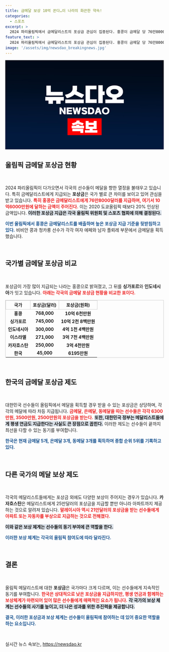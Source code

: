 ```yaml
---
title: 금메달 보상 10억 쏜다…이 나라의 화끈한 약속!
categories:
  - 스포츠
excerpt: >
  2024 파리올림픽에서 금메달리스트의 포상금 관심이 집중된다. 홍콩이 금메달 당 76만8000달러로 1위, 한국은 6300만원으로 9위. 선수들이 받는 다양한 보상과 내용이 화제! 클릭해서 더 알아보세요!
feature_text: >
  2024 파리올림픽에서 금메달리스트의 포상금 관심이 집중된다. 홍콩이 금메달 당 76만8000달러로 1위, 한국은 6300만원으로 9위. 선수들이 받는 다양한 보상과 내용이 화제! 클릭해서 더 알아보세요!
image: '/assets/img/newsdao_breakingnews.jpg'
---
```


<p><img src="/assets/img/newsdao_breakingnews.jpg" alt="ranknews 속보" /></p>

<h2 data-ke-size="size26">올림픽 금메달 포상금 현황</h2>

<p data-ke-size="size16">&nbsp;</p>

<p>2024 파리올림픽이 다가오면서 각국의 선수들이 메달을 향한 열정을 불태우고 있습니다. 특히 금메달리스트에게 지급되는 <b>포상금</b>은 국가 별로 큰 차이를 보이고 있어 관심을 받고 있습니다. <b><span style="color: #ee2323;">특히 홍콩은 금메달리스트에게 76만8000달러를 지급하며, 여기서 10억6000만원에 달하는 금액이 주어진다.</span></b> 이는 2020 도쿄올림픽 때보다 20% 인상된 금액입니다. <b><span style="background-color: #21538527;">이러한 포상금 지급은 각국 올림픽 위원회 및 스포츠 협회에 의해 결정된다.</span></b> </p>

<p><b><span style="color: #1a5490;">이번 올림픽에서 홍콩은 금메달리스트를 배출하며 높은 포상금 지급 기준을 뒷받침하고 있다.</span></b> 비비안 콩과 청카룽 선수가 각각 여자 에페와 남자 플뢰레 부문에서 금메달을 획득했습니다.</p>

<p data-ke-size="size16">&nbsp;</p>

<h2 data-ke-size="size26">국가별 금메달 포상금 비교</h2>

<p data-ke-size="size16">&nbsp;</p>

<p>포상금이 가장 많이 지급되는 나라는 홍콩으로 밝혀졌고, 그 뒤를 <b>싱가포르</b>와 <b>인도네시아</b>가 잇고 있습니다. <b><span style="color: #ee2323;">아래는 각국의 금메달 포상금 현황을 비교한 표이다.</span></b></p>

<table style="width: 100%; border: 1px solid #ccc; border-collapse: collapse;">
    <thead>
        <tr>
            <th style="border: 1px solid #ccc; text-align: center;">국가</th>
            <th style="border: 1px solid #ccc; text-align: center;">포상금(달러)</th>
            <th style="border: 1px solid #ccc; text-align: center;">포상금(원화)</th>
        </tr>
    </thead>
    <tbody>
        <tr>
            <td style="text-align: center; height: 17px;"><b>홍콩</b></td>
            <td style="text-align: center; height: 17px;"><b>768,000</b></td>
            <td style="text-align: center; height: 17px;"><b>10억 6천만원</b></td>
        </tr>
        <tr>
            <td style="text-align: center; height: 17px;"><b>싱가포르</b></td>
            <td style="text-align: center; height: 17px;"><b>745,000</b></td>
            <td style="text-align: center; height: 17px;"><b>10억 2천 8백만원</b></td>
        </tr>
        <tr>
            <td style="text-align: center; height: 17px;"><b>인도네시아</b></td>
            <td style="text-align: center; height: 17px;"><b>300,000</b></td>
            <td style="text-align: center; height: 17px;"><b>4억 1천 4백만원</b></td>
        </tr>
        <tr>
            <td style="text-align: center; height: 17px;"><b>이스라엘</b></td>
            <td style="text-align: center; height: 17px;"><b>271,000</b></td>
            <td style="text-align: center; height: 17px;"><b>3억 7천 4백만원</b></td>
        </tr>
        <tr>
            <td style="text-align: center; height: 17px;"><b>카자흐스탄</b></td>
            <td style="text-align: center; height: 17px;"><b>250,000</b></td>
            <td style="text-align: center; height: 17px;"><b>3억 4천만원</b></td>
        </tr>
        <tr>
            <td style="text-align: center; height: 17px;"><b>한국</b></td>
            <td style="text-align: center; height: 17px;"><b>45,000</b></td>
            <td style="text-align: center; height: 17px;"><b>6195만원</b></td>
        </tr>
    </tbody>
</table>

<p data-ke-size="size16">&nbsp;</p>

<h2 data-ke-size="size26">한국의 금메달 포상금 제도</h2>

<p data-ke-size="size16">&nbsp;</p>

<p>대한민국 선수들이 올림픽에서 메달을 획득할 경우 받을 수 있는 포상금은 상당하며, 각각의 메달에 따라 차등 지급됩니다. <b><span style="color: #ee2323;">금메달, 은메달, 동메달을 따는 선수들은 각각 6300만원, 3500만원, 2500만원의 포상금을 받는다.</span></b> <b><span style="background-color: #21538527;">또한, 대한민국 정부는 메달리스트들에게 평생 연금도 지급한다는 사실도 큰 장점으로 꼽힌다.</span></b> 이러한 제도는 선수들이 끝까지 최선을 다할 수 있는 동기를 부여합니다. </p>

<p><b><span style="color: #1a5490;">한국은 현재 금메달 5개, 은메달 3개, 동메달 3개를 획득하며 종합 순위 5위를 기록하고 있다.</span></b> </p>

<p data-ke-size="size16">&nbsp;</p>

<h2 data-ke-size="size26">다른 국가의 메달 보상 제도</h2>

<p data-ke-size="size16">&nbsp;</p>

<p>각국의 메달리스트들에게는 포상금 외에도 다양한 보상이 주어지는 경우가 있습니다. <b>카자흐스탄</b>은 메달리스트에게 25만달러의 포상금을 지급할 뿐만 아니라 아파트까지 제공하는 것으로 알려져 있습니다. <b><span style="color: #ee2323;">말레이시아 역시 21만달러의 포상금을 받는 선수들에게 아파트 또는 자동차를 부상으로 지급하는 것으로 전해졌다.</span></b> </p>

<p><b><span style="background-color: #21538527;">이와 같은 보상 체계는 선수들의 동기 부여에 큰 역할을 한다.</span></b> </p>

<p><b><span style="color: #1a5490;">이러한 보상 체계는 각국의 올림픽 참여도에 따라 달라진다.</span></b></p>

<p data-ke-size="size16">&nbsp;</p>

<h2 data-ke-size="size26">결론</h2>

<p data-ke-size="size16">&nbsp;</p>

<p>올림픽 메달리스트에 대한 <b>포상금</b>은 국가마다 크게 다르며, 이는 선수들에게 지속적인 동기를 부여합니다. <b><span style="color: #ee2323;">한국은 상대적으로 낮은 포상금을 지급하지만, 평생 연금과 함께하는 보상체계가 마련되어 있어 많은 선수들에게 매력적인 요소가 됩니다.</span></b> <b><span style="background-color: #21538527;">각 국가의 보상 체계는 선수들의 사기를 높이고, 더 나은 성과를 위한 추진력을 제공합니다.</span></b></p>

<p><b><span style="color: #1a5490;">결국, 이러한 포상금과 보상 체계는 선수들이 올림픽에 참여하는 데 있어 중요한 역할을 하는 요소입니다.</span></b></p>

<p data-ke-size="size16">&nbsp;</p>
실시간 뉴스 속보는, <a href="https://newsdao.kr" rel="dofollow">https://newsdao.kr</a>


